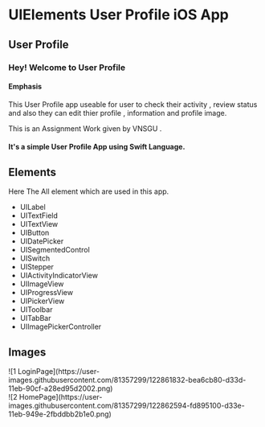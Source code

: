 # UIElements User Profile iOS App
<h2>User Profile</h2>
<h3>Hey! Welcome to User Profile</h3>

<h4>Emphasis</h4>
This User Profile app useable for user to check their activity , review status and also they can edit thier profile , information and profile image.

This is an Assignment Work given by VNSGU .

<h4>It's a simple User Profile App using Swift Language.</h4>

<h2>Elements</h2>
<p>Here The All element which are used in this app.</p>
<ul>
  <li>UILabel</li>
  <li>UITextField</li>
  <li>UITextView</li>
  <li>UIButton</li>
  <li>UIDatePicker</li>
  <li>UISegmentedControl</li>
  <li>UISwitch</li>
  <li>UIStepper</li>
  <li>UIActivityIndicatorView</li>
  <li>UIImageView</li>
  <li>UIProgressView</li>
  <li>UIPickerView</li>
  <li>UIToolbar</li>
  <li>UITabBar</li>
  <li>UIImagePickerController</li>
 </ul>
 
<h2>Images</h2>
![1 LoginPage](https://user-images.githubusercontent.com/81357299/122861832-bea6cb80-d33d-11eb-90cf-a28ed95d2002.png)<br>
![2 HomePage](https://user-images.githubusercontent.com/81357299/122862594-fd895100-d33e-11eb-949e-2fbddbb2b1e0.png)














